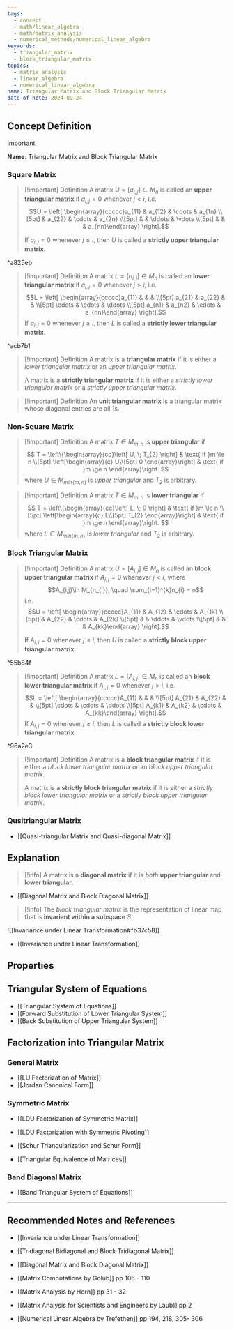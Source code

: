 ```yaml
---
tags:
  - concept
  - math/linear_algebra
  - math/matrix_analysis
  - numerical_methods/numerical_linear_algebra
keywords:
  - triangular_matrix
  - block_triangular_matrix
topics:
  - matrix_analysis
  - linear_algebra
  - numerical_linear_algebra
name: Triangular Matrix and Block Triangular Matrix
date of note: 2024-09-24
---
```


## Concept Definition

>[!important]
>**Name**: Triangular Matrix and Block Triangular Matrix

### Square Matrix

>[!important] Definition
>A matrix $U=[a_{i,j}]\in M_{n}$ is called an **upper triangular matrix** if $a_{i,j} =0$ whenever $j < i$, i.e.  $$U = \left[ \begin{array}{ccccc}a_{11} & a_{12} & \cdots & a_{1n} \\[5pt]  & a_{22} & \cdots & a_{2n} \\[5pt]  &  & \ddots & \vdots \\[5pt] &  &  & a_{nn}\end{array} \right].$$
>
>If $a_{i,j}=0$ whenever $j \le i$, then $U$ is called a **strictly upper triangular matrix**.

^a825eb

>[!important] Definition
>A matrix $L=[a_{i,j}]\in M_{n}$ is called an **lower triangular matrix** if $a_{i,j} =0$ whenever $j > i$, i.e.  $$L = \left[ \begin{array}{ccccc}a_{11} & &  &  \\[5pt] a_{21} & a_{22} &  &  \\[5pt] \cdots & \cdots & \ddots \\[5pt] a_{n1} & a_{n2} & \cdots & a_{nn}\end{array} \right].$$ 
>If $a_{i,j}=0$ whenever $j \ge i$, then $L$ is called a **strictly lower triangular matrix**.

^acb7b1

>[!important] Definition
>A matrix is a **triangular matrix** if it is either a *lower triangular matrix* or an *upper triangular matrix*. 
>
>A matrix is a **strictly triangular matrix** if it is either a *strictly lower triangular matrix* or a *strictly upper triangular matrix*. 


>[!important] Definition
>An **unit triangular matrix** is a triangular matrix whose diagonal entries are all $1$s.
>

### Non-Square Matrix

>[!important] Definition
>A matrix $T\in M_{m,n}$ is **upper triangular** if 
>$$
>T = \left\{\begin{array}{cc}\left[ U, \; T_{2} \right] & \text{ if }m \le n \\[5pt] \left[\begin{array}{c} U\\[5pt] 0  \end{array}\right]  & \text{ if }m \ge n \end{array}\right.
>$$
>where $U\in M_{min\left\{ m,n \right\}}$ is *upper triangular* and $T_{2}$  is arbitrary.

>[!important] Definition
>A matrix $T\in M_{m,n}$ is **lower triangular** if 
>$$
>T = \left\{\begin{array}{cc}\left[ L, \; 0 \right] & \text{ if }m \le n \\[5pt] \left[\begin{array}{c} L\\[5pt] T_{2}  \end{array}\right]  & \text{ if }m \ge n \end{array}\right.
>$$
>where $L\in M_{min\left\{ m,n \right\}}$ is *lower triangular* and $T_{2}$  is arbitrary.

### Block Triangular Matrix

>[!important] Definition
>A matrix $U=[A_{i,j}]\in M_{n}$  is called an **block upper triangular matrix** if $A_{i,j} =0$ whenever $j < i$, where $$A_{i,j}\in M_{n_{i}}, \quad \sum_{i=1}^{k}n_{i} = n$$ i.e. $$U = \left[ \begin{array}{ccccc}A_{11} & A_{12} & \cdots & A_{1k} \\[5pt]  & A_{22} & \cdots & A_{2k} \\[5pt]  &  & \ddots & \vdots \\[5pt] &  &  & A_{kk}\end{array} \right].$$ 
>
>If $A_{i,j}=0$ whenever $j \le i$, then $U$ is called a **strictly block upper triangular matrix**.

^55b84f

>[!important] Definition
>A matrix $L=[A_{i,j}]\in M_{n}$ is called an **block lower triangular matrix** if $A_{i,j} =0$ whenever $j > i$, i.e.  $$L = \left[ \begin{array}{ccccc}A_{11} & &  &  \\[5pt] A_{21} & A_{22} &  &  \\[5pt] \cdots & \cdots & \ddots \\[5pt] A_{k1} & A_{k2} & \cdots & A_{kk}\end{array} \right].$$ 
>If $A_{i,j}=0$ whenever $j \ge i$, then $L$ is called a **strictly block lower triangular matrix**.

^96a2e3

>[!important] Definition
>A matrix is a **block triangular matrix** if it is either a *block lower triangular matrix* or an *block upper triangular matrix*. 
>
>A matrix is a **strictly block triangular matrix** if it is either a *strictly block lower triangular matrix* or a *strictly block upper triangular matrix*. 

### Qusitriangular Matrix

- [[Quasi-triangular Matrix and Quasi-diagonal Matrix]]


## Explanation

>[!info]
>A matrix is a **diagonal matrix** if it is *both* **upper triangular** and **lower triangular**.

- [[Diagonal Matrix and Block Diagonal Matrix]]

>[!info]
>The *block triangular matrix* is the representation of linear map that is **invariant within a subspace** $S$.

![[Invariance under Linear Transformation#^b37c58]]

- [[Invariance under Linear Transformation]]

## Properties



## Triangular System of Equations

- [[Triangular System of Equations]]
- [[Forward Substitution of Lower Triangular System]]
- [[Back Substitution of Upper Triangular System]]


## Factorization into Triangular Matrix

### General Matrix

- [[LU Factorization of Matrix]]
- [[Jordan Canonical Form]]

### Symmetric Matrix


- [[LDU Factorization of Symmetric Matrix]]
- [[LDU Factorization with Symmetric Pivoting]]

- [[Schur Triangularization and Schur Form]]
- [[Triangular Equivalence of Matrices]]

### Band Diagonal Matrix


- [[Band Triangular System of Equations]]



-----------
##  Recommended Notes and References

- [[Invariance under Linear Transformation]]
- [[Tridiagonal Bidiagonal and Block Tridiagonal Matrix]]
- [[Diagonal Matrix and Block Diagonal Matrix]]

- [[Matrix Computations by Golub]] pp 106 - 110 
- [[Matrix Analysis by Horn]] pp 31 - 32
- [[Matrix Analysis for Scientists and Engineers by Laub]] pp 2
- [[Numerical Linear Algebra by Trefethen]] pp 194, 218, 305- 306